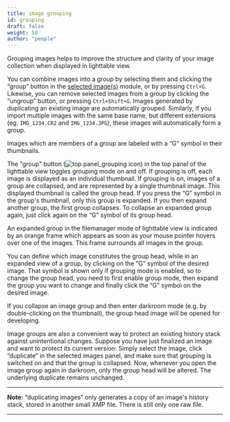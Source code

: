 ```yaml
---
title: image grouping
id: grouping
draft: false
weight: 50
author: "people"
---
```


Grouping images helps to improve the structure and clarity of your image collection when displayed in lighttable view.

You can combine images into a group by selecting them and clicking the “group” button in the [selected image(s)](../../../module-reference/utility-modules/lighttable/selected-image.md) module, or by pressing `Ctrl+G`. Likewise, you can remove selected images from a group by clicking the “ungroup” button, or pressing `Ctrl+Shift+G`. Images generated by duplicating an existing image are automatically grouped. Similarly, if you import multiple images with the same base name, but different extensions (eg. `IMG_1234.CR2` and `IMG_1234.JPG`), these images will automatically form a group.

Images which are members of a group are labeled with a “G” symbol in their thumbnails.

The "group" button (![top panel_grouping icon](../../../overview/user-interface/top-panel/top-panel_grouping.png)) in the top panel of the lighttable view toggles grouping mode on and off. If grouping is off, each image is displayed as an individual thumbnail. If grouping is on, images of a group are collapsed, and are represented by a single thumbnail image. This displayed thumbnail is called the group head. If you press the “G” symbol in the group's thumbnail, only this group is expanded. If you then expand another group, the first group collapses. To collapse an expanded group again, just click again on the “G” symbol of its group head.

An expanded group in the filemanager mode of lighttable view is indicated by an orange frame which appears as soon as your mouse pointer hovers over one of the images. This frame surrounds all images in the group.

You can define which image constitutes the group head, while in an expanded view of a group, by clicking on the “G” symbol of the desired image. That symbol is shown only if grouping mode is enabled, so to change the group head, you need to first enable group mode, then expand the group you want to change and finally click the “G” symbol on the desired image.

If you collapse an image group and then enter darkroom mode (e.g. by double-clicking on the thumbnail), the group head image will be opened for developing.

Image groups are also a convenient way to protect an existing history stack against unintentional changes. Suppose you have just finalized an image and want to protect its current version: Simply select the image, click “duplicate” in the selected images panel, and make sure that grouping is switched on and that the group is collapsed. Now, whenever you open the image group again in darkroom, only the group head will be altered. The underlying duplicate remains unchanged.

---

**Note:** “duplicating images” only generates a copy of an image's history stack, stored in another small XMP file. There is still only one raw file.

---
